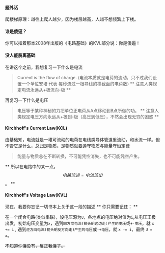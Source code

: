 #### 题外话
爬楼梯原理：越往上爬人越少，因为楼层越高，人越不想频繁上下楼。

#### 谁是傻逼？
你可以指着那本2008年出版的《电路基础》的KVL部分说：你是傻逼！

#### 没人能脱离基础
在讲这个之前，我想复习一下什么是电流
> Current is the flow of charge. (电流本质就是电荷的流动，只不过我们设置一个单位安培 代表 每秒流过一根导线的横截面的电荷数)
** 注意人类规定电流永远从+极流向-极 **

再复习一下什么是电压
> 电压等于某种神秘的力把单位正电荷从A点移动到B点所做的功。
** 注意人类规定电压方向永远从+极到-极（高压到低压），不然会出现无穷的困惑 **



#### Kirchhoff's Current Law(KCL)
由基础知，电流就是一堆可流动的电荷在电线类导体管道里流动，和水流一样。但不管它是什么，总归是物质，是物质就要遵守物质与能量守恒定律
> 能量与物质总在不断转换，不可能凭空消失，也不可能凭空产生。

** 所以在电路中的某一点，$$电路流进=电流流出$$。 **

#### Kirchhoff's Voltage Law(KVL)
现在，我要你忘记一切书本上关于这一段的描述
** 你只需要记住： **

在一个闭合电路(类似串联)，设电压源为`U`，各地点的电压绝对值为`i`,从电压正极出发，初始电压变量为`x`，遇到`同方向电流(箭头朝这边走)产生的电压`或`+-电压`，就 `x += i` , 遇到`逆方向电流(箭头朝反方向走)产生的电压`或`-+电压`，就 `x -= i`，最终 `U = x`。

~~不知道你懂没有，反正我懂了。~~ 